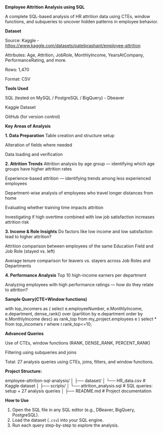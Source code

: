 
**Employee Attrition Analysis using SQL**

A complete SQL-based analysis of HR attrition data using CTEs, window functions, and subqueries to uncover hidden patterns in employee behavior.


**Dataset**

Source: Kaggle - https://www.kaggle.com/datasets/patelprashant/employee-attrition

Attributes: Age, Attrition, JobRole, MonthlyIncome, YearsAtCompany, PerformanceRating, and more.

Rows: 1,470

Format: CSV

**Tools Used**

SQL (tested on MySQL / PostgreSQL / BigQuery) - Dbeaver

Kaggle Dataset

GitHub (for version control)

**Key Areas of Analysis**

**1. Data Preparation**
Table creation and structure setup

Alteration of fields where needed

Data loading and verification

**2. Attrition Trends**
Attrition analysis by age group — identifying which age groups have higher attrition rates

Experience-based attrition — identifying trends among less experienced employees

Department-wise analysis of employees who travel longer distances from home

Evaluating whether training time impacts attrition

Investigating if high overtime combined with low job satisfaction increases attrition risk

**3. Income & Role Insights**
Do factors like low income and low satisfaction lead to higher attrition?

Attrition comparison between employees of the same Education Field and Job Role (stayed vs. left)

Average tenure comparison for leavers vs. stayers across Job Roles and Departments

**4. Performance Analysis**
Top 10 high-income earners per department

Analyzing employees with high performance ratings — how do they relate to attrition?


**Sample Query(CTE+Window functions)**

with top_incomers as (
select e.employeeNumber, e.MonthlyIncome, e.department, dense_rank() over (partition by e.department order by e.MonthlyIncome desc) as rank_top from my_project.employees e 
)
select * from top_incomers r where r.rank_top<=10;


**Advanced Queries**

Use of CTEs, window functions (RANK, DENSE_RANK, PERCENT_RANK)

Filtering using subqueries and joins

Total: 27 analysis queries using CTEs, joins, filters, and window functions.


**Project Structure:**

employee-attrition-sql-analysis/
│
├── dataset/
│ └── HR_data.csv # Kaggle dataset
│
├── scripts/
│ └── attrition_analysis.sql # SQL queries: setup + 27 analysis queries
│
├── README.md # Project documentation



**How to Use**

1. Open the SQL file in any SQL editor (e.g., DBeaver, BigQuery, PostgreSQL).
2. Load the dataset (`.csv`) into your SQL engine.
3. Run each query step-by-step to explore the analysis.























